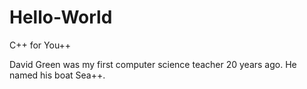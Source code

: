 # Hello-World
C++ for You++

David Green was my first computer science teacher 20 years ago. He named his boat Sea++.
